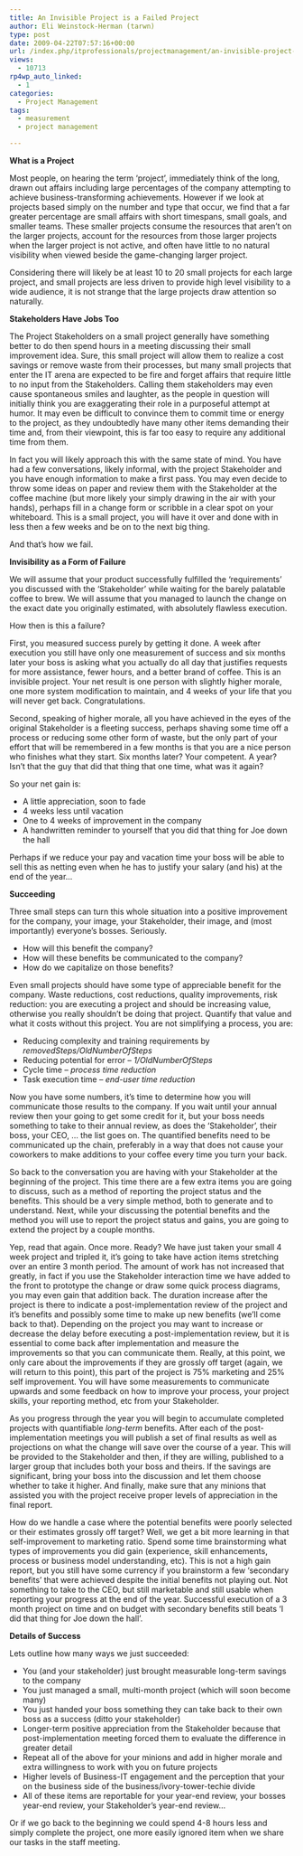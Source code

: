 ```yaml
---
title: An Invisible Project is a Failed Project
author: Eli Weinstock-Herman (tarwn)
type: post
date: 2009-04-22T07:57:16+00:00
url: /index.php/itprofessionals/projectmanagement/an-invisible-project-is-a-failed-project/
views:
  - 10713
rp4wp_auto_linked:
  - 1
categories:
  - Project Management
tags:
  - measurement
  - project management

---
```

**What is a Project**
  
Most people, on hearing the term &#8216;project&#8217;, immediately think of the long, drawn out affairs including large percentages of the company attempting to achieve business-transforming achievements. However if we look at projects based simply on the number and type that occur, we find that a far greater percentage are small affairs with short timespans, small goals, and smaller teams. These smaller projects consume the resources that aren&#8217;t on the larger projects, account for the resources from those larger projects when the larger project is not active, and often have little to no natural visibility when viewed beside the game-changing larger project.
  
Considering there will likely be at least 10 to 20 small projects for each large project, and small projects are less driven to provide high level visibility to a wide audience, it is not strange that the large projects draw attention so naturally.

**Stakeholders Have Jobs Too**
  
The Project Stakeholders on a small project generally have something better to do then spend hours in a meeting discussing their small improvement idea. Sure, this small project will allow them to realize a cost savings or remove waste from their processes, but many small projects that enter the IT arena are expected to be fire and forget affairs that require little to no input from the Stakeholders. Calling them stakeholders may even cause spontaneous smiles and laughter, as the people in question will initially think you are exaggerating their role in a purposeful attempt at humor. It may even be difficult to convince them to commit time or energy to the project, as they undoubtedly have many other items demanding their time and, from their viewpoint, this is far too easy to require any additional time from them.
  
In fact you will likely approach this with the same state of mind. You have had a few conversations, likely informal, with the project Stakeholder and you have enough information to make a first pass. You may even decide to throw some ideas on paper and review them with the Stakeholder at the coffee machine (but more likely your simply drawing in the air with your hands), perhaps fill in a change form or scribble in a clear spot on your whiteboard. This is a small project, you will have it over and done with in less then a few weeks and be on to the next big thing.

And that&#8217;s how we fail.

**Invisibility as a Form of Failure**
  
We will assume that your product successfully fulfilled the &#8216;requirements&#8217; you discussed with the &#8216;Stakeholder&#8217; while waiting for the barely palatable coffee to brew. We will assume that you managed to launch the change on the exact date you originally estimated, with absolutely flawless execution.

How then is this a failure?

First, you measured success purely by getting it done. A week after execution you still have only one measurement of success and six months later your boss is asking what you actually do all day that justifies requests for more assistance, fewer hours, and a better brand of coffee. This is an invisible project. Your net result is one person with slightly higher morale, one more system modification to maintain, and 4 weeks of your life that you will never get back. Congratulations.

Second, speaking of higher morale, all you have achieved in the eyes of the original Stakeholder is a fleeting success, perhaps shaving some time off a process or reducing some other form of waste, but the only part of your effort that will be remembered in a few months is that you are a nice person who finishes what they start. Six months later? Your competent. A year? Isn&#8217;t that the guy that did that thing that one time, what was it again?

So your net gain is: 

  * A little appreciation, soon to fade
  * 4 weeks less until vacation
  * One to 4 weeks of improvement in the company
  * A handwritten reminder to yourself that you did that thing for Joe down the hall

Perhaps if we reduce your pay and vacation time your boss will be able to sell this as netting even when he has to justify your salary (and his) at the end of the year&#8230;

**Succeeding**
  
Three small steps can turn this whole situation into a positive improvement for the company, your image, your Stakeholder, their image, and (most importantly) everyone&#8217;s bosses. Seriously.

  * How will this benefit the company?
  * How will these benefits be communicated to the company?
  * How do we capitalize on those benefits?

Even small projects should have some type of appreciable benefit for the company. Waste reductions, cost reductions, quality improvements, risk reduction: you are executing a project and should be increasing value, otherwise you really shouldn&#8217;t be doing that project. Quantify that value and what it costs without this project. You are not simplifying a process, you are: 

  * Reducing complexity and training requirements by _removedSteps/OldNumberOfSteps_
  * Reducing potential for error &#8211; _1/OldNumberOfSteps_
  * Cycle time &#8211; _process time reduction_
  * Task execution time &#8211; _end-user time reduction_

Now you have some numbers, it&#8217;s time to determine how you will communicate those results to the company. If you wait until your annual review then your going to get some credit for it, but your boss needs something to take to their annual review, as does the &#8216;Stakeholder&#8217;, their boss, your CEO, &#8230; the list goes on. The quantified benefits need to be communicated up the chain, preferably in a way that does not cause your coworkers to make additions to your coffee every time you turn your back.

So back to the conversation you are having with your Stakeholder at the beginning of the project. This time there are a few extra items you are going to discuss, such as a method of reporting the project status and the benefits. This should be a very simple method, both to generate and to understand. Next, while your discussing the potential benefits and the method you will use to report the project status and gains, you are going to extend the project by a couple months.
  
Yep, read that again. Once more. Ready? We have just taken your small 4 week project and tripled it, it&#8217;s going to take have action items stretching over an entire 3 month period. The amount of work has not increased that greatly, in fact if you use the Stakeholder interaction time we have added to the front to prototype the change or draw some quick process diagrams, you may even gain that addition back. The duration increase after the project is there to indicate a post-implementation review of the project and it&#8217;s benefits and possibly some time to make up new benefits (we&#8217;ll come back to that). Depending on the project you may want to increase or decrease the delay before executing a post-implementation review, but it is essential to come back after implementation and measure the improvements so that you can communicate them. Really, at this point, we only care about the improvements if they are grossly off target (again, we will return to this point), this part of the project is 75% marketing and 25% self improvement. You will have some measurements to communicate upwards and some feedback on how to improve your process, your project skills, your reporting method, etc from your Stakeholder. 

As you progress through the year you will begin to accumulate completed projects with quantifiable _long-term_ benefits. After each of the post-implementation meetings you will publish a set of final results as well as projections on what the change will save over the course of a year. This will be provided to the Stakeholder and then, if they are willing, published to a larger group that includes both your boss and theirs. If the savings are significant, bring your boss into the discussion and let them choose whether to take it higher. And finally, make sure that any minions that assisted you with the project receive proper levels of appreciation in the final report.

How do we handle a case where the potential benefits were poorly selected or their estimates grossly off target? Well, we get a bit more learning in that self-improvement to marketing ratio. Spend some time brainstorming what types of improvements you did gain (experience, skill enhancements, process or business model understanding, etc). This is not a high gain report, but you still have some currency if you brainstorm a few &#8216;secondary benefits&#8217; that were achieved despite the initial benefits not playing out. Not something to take to the CEO, but still marketable and still usable when reporting your progress at the end of the year. Successful execution of a 3 month project on time and on budget with secondary benefits still beats &#8216;I did that thing for Joe down the hall&#8217;.

**Details of Success**
  
Lets outline how many ways we just succeeded: 

  * You (and your stakeholder) just brought measurable long-term savings to the company
  * You just managed a small, multi-month project (which will soon become many)
  * You just handed your boss something they can take back to their own boss as a success (ditto your stakeholder)
  * Longer-term positive appreciation from the Stakeholder because that post-implementation meeting forced them to evaluate the difference in greater detail
  * Repeat all of the above for your minions and add in higher morale and extra willingness to work with you on future projects
  * Higher levels of Business-IT engagement and the perception that your on the business side of the business/ivory-tower-techie divide
  * All of these items are reportable for your year-end review, your bosses year-end review, your Stakeholder&#8217;s year-end review&#8230;

Or if we go back to the beginning we could spend 4-8 hours less and simply complete the project, one more easily ignored item when we share our tasks in the staff meeting.